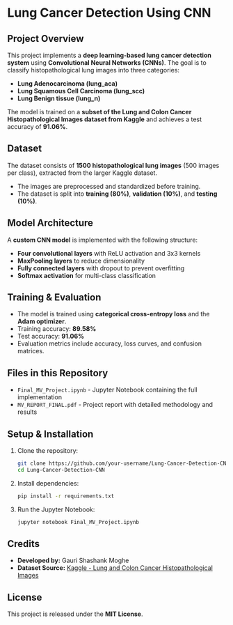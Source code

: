 # Lung Cancer Detection Using CNN

## Project Overview
This project implements a **deep learning-based lung cancer detection system** using **Convolutional Neural Networks (CNNs)**. The goal is to classify histopathological lung images into three categories:
- **Lung Adenocarcinoma (lung_aca)**
- **Lung Squamous Cell Carcinoma (lung_scc)**
- **Lung Benign tissue (lung_n)**

The model is trained on a **subset of the Lung and Colon Cancer Histopathological Images dataset from Kaggle** and achieves a test accuracy of **91.06%**.

## Dataset
The dataset consists of **1500 histopathological lung images** (500 images per class), extracted from the larger Kaggle dataset.
- The images are preprocessed and standardized before training.
- The dataset is split into **training (80%)**, **validation (10%)**, and **testing (10%)**.

## Model Architecture
A **custom CNN model** is implemented with the following structure:
- **Four convolutional layers** with ReLU activation and 3x3 kernels
- **MaxPooling layers** to reduce dimensionality
- **Fully connected layers** with dropout to prevent overfitting
- **Softmax activation** for multi-class classification

## Training & Evaluation
- The model is trained using **categorical cross-entropy loss** and the **Adam optimizer**.
- Training accuracy: **89.58%**
- Test accuracy: **91.06%**
- Evaluation metrics include accuracy, loss curves, and confusion matrices.

## Files in this Repository
- `Final_MV_Project.ipynb` - Jupyter Notebook containing the full implementation
- `MV_REPORT_FINAL.pdf` - Project report with detailed methodology and results

## Setup & Installation
1. Clone the repository:
   ```bash
   git clone https://github.com/your-username/Lung-Cancer-Detection-CNN.git
   cd Lung-Cancer-Detection-CNN
   ```
2. Install dependencies:
   ```bash
   pip install -r requirements.txt
   ```
3. Run the Jupyter Notebook:
   ```bash
   jupyter notebook Final_MV_Project.ipynb
   ```

## Credits
- **Developed by:** Gauri Shashank Moghe
- **Dataset Source:** [Kaggle - Lung and Colon Cancer Histopathological Images](https://www.kaggle.com/datasets/andrewmvd/lung-and-colon-cancer-histopathological-images)

## License
This project is released under the **MIT License**.

